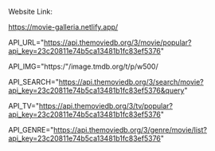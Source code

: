 Website Link:

https://movie-galleria.netlify.app/



API_URL="https://api.themoviedb.org/3/movie/popular?api_key=23c20811e74b5ca13481b1fc83ef5376"

API_IMG="https:/"/image.tmdb.org/t/p/w500/

API_SEARCH="https://api.themoviedb.org/3/search/movie?api_key=23c20811e74b5ca13481b1fc83ef5376&query"

API_TV="https://api.themoviedb.org/3/tv/popular?api_key=23c20811e74b5ca13481b1fc83ef5376"

API_GENRE="https://api.themoviedb.org/3/genre/movie/list?api_key=23c20811e74b5ca13481b1fc83ef5376"
